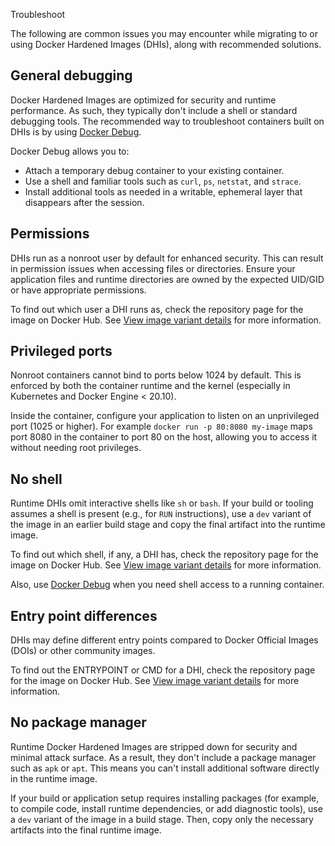 Troubleshoot


The following are common issues you may encounter while migrating to or using
Docker Hardened Images (DHIs), along with recommended solutions.

## General debugging

Docker Hardened Images are optimized for security and runtime performance. As
such, they typically don't include a shell or standard debugging tools. The
recommended way to troubleshoot containers built on DHIs is by using [Docker
Debug](./how-to/debug.md).

Docker Debug allows you to:

- Attach a temporary debug container to your existing container.
- Use a shell and familiar tools such as `curl`, `ps`, `netstat`, and `strace`.
- Install additional tools as needed in a writable, ephemeral layer that
  disappears after the session.

## Permissions

DHIs run as a nonroot user by default for enhanced security. This can result in
permission issues when accessing files or directories. Ensure your application
files and runtime directories are owned by the expected UID/GID or have
appropriate permissions.

To find out which user a DHI runs as, check the repository page for the image on
Docker Hub. See [View image variant
details](./how-to/explore.md#view-image-variant-details) for more information.

## Privileged ports

Nonroot containers cannot bind to ports below 1024 by default. This is enforced
by both the container runtime and the kernel (especially in Kubernetes and
Docker Engine < 20.10).

Inside the container, configure your application to listen on an unprivileged
port (1025 or higher). For example `docker run -p 80:8080 my-image` maps
port 8080 in the container to port 80 on the host, allowing you to access it
without needing root privileges.

## No shell

Runtime DHIs omit interactive shells like `sh` or `bash`. If your build or
tooling assumes a shell is present (e.g., for `RUN` instructions), use a `dev`
variant of the image in an earlier build stage and copy the final artifact into
the runtime image.

To find out which shell, if any, a DHI has, check the repository page for the
image on Docker Hub. See [View image variant
details](./how-to/explore.md#view-image-variant-details) for more information.

Also, use [Docker Debug](./how-to/debug.md) when you need shell
access to a running container.

## Entry point differences

DHIs may define different entry points compared to Docker Official Images (DOIs)
or other community images.

To find out the ENTRYPOINT or CMD for a DHI, check the repository page for the
image on Docker Hub. See [View image variant
details](./how-to/explore.md#view-image-variant-details) for more information.

## No package manager

Runtime Docker Hardened Images are stripped down for security and minimal attack
surface. As a result, they don't include a package manager such as `apk` or
`apt`. This means you can't install additional software directly in the runtime
image.

If your build or application setup requires installing packages (for example, to
compile code, install runtime dependencies, or add diagnostic tools), use a `dev`
variant of the image in a build stage. Then, copy only the necessary artifacts
into the final runtime image.